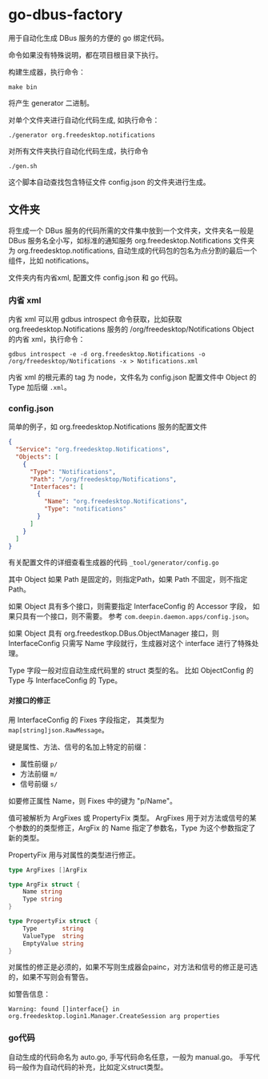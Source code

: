 # go-dbus-factory

用于自动化生成 DBus 服务的方便的 go 绑定代码。

命令如果没有特殊说明，都在项目根目录下执行。

构建生成器，执行命令：
```
make bin
```
将产生 generator 二进制。

对单个文件夹进行自动化代码生成, 如执行命令：
```
./generator org.freedesktop.notifications
```

对所有文件夹执行自动化代码生成，执行命令
```
./gen.sh
```

这个脚本自动查找包含特征文件 config.json 的文件夹进行生成。

## 文件夹

将生成一个 DBus 服务的代码所需的文件集中放到一个文件夹，文件夹名一般是 DBus 服务名全小写，如标准的通知服务
org.freedesktop.Notifications 文件夹为 org.freedesktop.notifications, 自动生成的代码包的包名为点分割的最后一个组件，比如 notifications。


文件夹内有内省xml, 配置文件 config.json 和 go 代码。

### 内省 xml
内省 xml 可以用 gdbus introspect 命令获取，比如获取 org.freedesktop.Notifications 服务的 /org/freedesktop/Notifications Object 的内省 xml，执行命令：
```
gdbus introspect -e -d org.freedesktop.Notifications -o /org/freedesktop/Notifications -x > Notifications.xml
```

内省 xml 的根元素的 tag 为 node，文件名为 config.json 配置文件中 Object 的 Type 加后缀 `.xml`。

### config.json

简单的例子，如 org.freedesktop.Notifications 服务的配置文件
```json
{
  "Service": "org.freedesktop.Notifications",
  "Objects": [
    {
      "Type": "Notifications",
      "Path": "/org/freedesktop/Notifications",
      "Interfaces": [
        {
          "Name": "org.freedesktop.Notifications",
          "Type": "notifications"
        }
      ]
    }
  ]
}
```

有关配置文件的详细查看生成器的代码 `_tool/generator/config.go`

其中 Object 如果 Path 是固定的，则指定Path，如果 Path 不固定，则不指定 Path。

如果 Object 具有多个接口，则需要指定 InterfaceConfig 的 Accessor 字段， 如果只具有一个接口，则不需要。
参考 `com.deepin.daemon.apps/config.json`。

如果 Object 具有 org.freedestkop.DBus.ObjectManager 接口，则 InterfaceConfig 只需写 Name 字段就行，生成器对这个 interface 进行了特殊处理。

Type 字段一般对应自动生成代码里的 struct 类型的名。
比如 ObjectConfig 的 Type 与 
InterfaceConfig 的 Type。

#### 对接口的修正

 用 InterfaceConfig 的 Fixes 字段指定， 其类型为 `map[string]json.RawMessage`。

键是属性、方法、信号的名加上特定的前缀：

* 属性前缀 `p/`
* 方法前缀 `m/`
* 信号前缀 `s/`

如要修正属性 Name，则 Fixes 中的键为 "p/Name"。

值可被解析为 ArgFixes 或 PropertyFix 类型。
ArgFixes 用于对方法或信号的某个参数的的类型修正，ArgFix 的 Name 指定了参数名，Type 为这个参数指定了新的类型。

PropertyFix 用与对属性的类型进行修正。

```go
type ArgFixes []ArgFix

type ArgFix struct {
	Name string
	Type string
}

type PropertyFix struct {
	Type       string
	ValueType  string
	EmptyValue string
}
```

对属性的修正是必须的，如果不写则生成器会painc，对方法和信号的修正是可选的，如果不写则会有警告。

如警告信息：
```
Warning: found []interface{} in org.freedesktop.login1.Manager.CreateSession arg properties
```

### go代码
自动生成的代码命名为 auto.go, 手写代码命名任意，一般为 manual.go。
手写代码一般作为自动代码的补充，比如定义struct类型。
